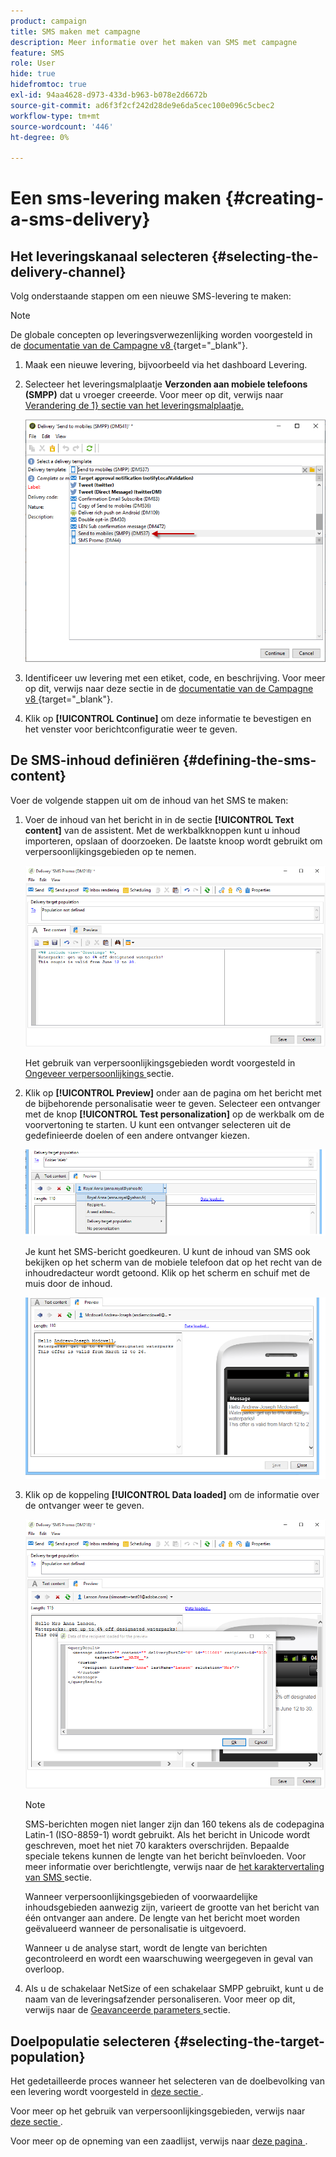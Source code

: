 ```yaml
---
product: campaign
title: SMS maken met campagne
description: Meer informatie over het maken van SMS met campagne
feature: SMS
role: User
hide: true
hidefromtoc: true
exl-id: 94aa4628-d973-433d-b963-b078e2d6672b
source-git-commit: ad6f3f2cf242d28de9e6da5cec100e096c5cbec2
workflow-type: tm+mt
source-wordcount: '446'
ht-degree: 0%

---
```


# Een sms-levering maken {#creating-a-sms-delivery}

## Het leveringskanaal selecteren {#selecting-the-delivery-channel}

Volg onderstaande stappen om een nieuwe SMS-levering te maken:

>[!NOTE]
>
>De globale concepten op leveringsverwezenlijking worden voorgesteld in de [ documentatie van de Campagne v8 ](https://experienceleague.adobe.com/docs/campaign/campaign-v8/send/create-message.html){target="_blank"}.

1. Maak een nieuwe levering, bijvoorbeeld via het dashboard Levering.
1. Selecteer het leveringsmalplaatje **Verzonden aan mobiele telefoons (SMPP)** dat u vroeger creeerde. Voor meer op dit, verwijs naar [ Verandering de 1} sectie van het leveringsmalplaatje.](sms-set-up.md#changing-the-delivery-template)

   ![](assets/s_user_mobile_wizard.png)

1. Identificeer uw levering met een etiket, code, en beschrijving. Voor meer op dit, verwijs naar deze sectie in de [ documentatie van de Campagne v8 ](https://experienceleague.adobe.com/docs/campaign/campaign-v8/send/create-message.html#create-the-delivery){target="_blank"}.
1. Klik op **[!UICONTROL Continue]** om deze informatie te bevestigen en het venster voor berichtconfiguratie weer te geven.

## De SMS-inhoud definiëren {#defining-the-sms-content}

Voer de volgende stappen uit om de inhoud van het SMS te maken:

1. Voer de inhoud van het bericht in in de sectie **[!UICONTROL Text content]** van de assistent. Met de werkbalkknoppen kunt u inhoud importeren, opslaan of doorzoeken. De laatste knoop wordt gebruikt om verpersoonlijkingsgebieden op te nemen.

   ![](assets/s_ncs_user_wizard_sms01_138.png)

   Het gebruik van verpersoonlijkingsgebieden wordt voorgesteld in [ Ongeveer verpersoonlijkings ](about-personalization.md) sectie.

1. Klik op **[!UICONTROL Preview]** onder aan de pagina om het bericht met de bijbehorende personalisatie weer te geven. Selecteer een ontvanger met de knop **[!UICONTROL Test personalization]** op de werkbalk om de voorvertoning te starten. U kunt een ontvanger selecteren uit de gedefinieerde doelen of een andere ontvanger kiezen.

   ![](assets/s_ncs_user_wizard_sms01_139.png)

   Je kunt het SMS-bericht goedkeuren. U kunt de inhoud van SMS ook bekijken op het scherm van de mobiele telefoon dat op het recht van de inhoudredacteur wordt getoond. Klik op het scherm en schuif met de muis door de inhoud.

   ![](assets/s_ncs_user_wizard_sms01_140.png)

1. Klik op de koppeling **[!UICONTROL Data loaded]** om de informatie over de ontvanger weer te geven.

   ![](assets/s_user_mobile_wizard_sms_02.png)

   >[!NOTE]
   >
   >SMS-berichten mogen niet langer zijn dan 160 tekens als de codepagina Latin-1 (ISO-8859-1) wordt gebruikt. Als het bericht in Unicode wordt geschreven, moet het niet 70 karakters overschrijden. Bepaalde speciale tekens kunnen de lengte van het bericht beïnvloeden. Voor meer informatie over berichtlengte, verwijs naar de [ het karaktervertaling van SMS ](#about-character-transliteration) sectie.
   >
   >Wanneer verpersoonlijkingsgebieden of voorwaardelijke inhoudsgebieden aanwezig zijn, varieert de grootte van het bericht van één ontvanger aan andere. De lengte van het bericht moet worden geëvalueerd wanneer de personalisatie is uitgevoerd.
   >
   >Wanneer u de analyse start, wordt de lengte van berichten gecontroleerd en wordt een waarschuwing weergegeven in geval van overloop.

1. Als u de schakelaar NetSize of een schakelaar SMPP gebruikt, kunt u de naam van de leveringsafzender personaliseren. Voor meer op dit, verwijs naar de [ Geavanceerde parameters ](#advanced-parameters) sectie.

## Doelpopulatie selecteren {#selecting-the-target-population}

Het gedetailleerde proces wanneer het selecteren van de doelbevolking van een levering wordt voorgesteld in [ deze sectie ](steps-defining-the-target-population.md).

Voor meer op het gebruik van verpersoonlijkingsgebieden, verwijs naar [ deze sectie ](about-personalization.md).

Voor meer op de opneming van een zaadlijst, verwijs naar [ deze pagina ](about-seed-addresses.md).
